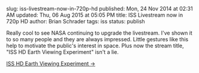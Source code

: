 slug: iss-livestream-now-in-720p-hd
published: Mon, 24 Nov 2014 at 02:31 AM
updated: Thu, 06 Aug 2015 at 05:05 PM
title: ISS Livestream now in 720p HD
author: Brian Schrader
tags: iss
status: publish

Really cool to see NASA continuing to upgrade the livestream. I've shown it to so many people and they are always impressed. Little gestures like this help to motivate the public's interest in space. Plus now the stream title, "ISS HD Earth Viewing Experiment" isn't a lie.

[ISS HD Earth Viewing Experiment &#8594;](http://www.ustream.tv/channel/iss-hdev-payload)
